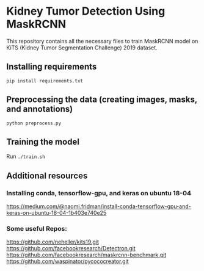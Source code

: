 # Kidney Tumor Detection Using MaskRCNN

This repository contains all the necessary files to train MaskRCNN model on KiTS (Kidney Tumor Segmentation Challenge) 2019 dataset. 

## Installing requirements
`pip install requirements.txt`

## Preprocessing the data (creating images, masks, and annotations)

`python preprocess.py` 

## Training the model
Run `./train.sh`

## Additional resources
### Installing conda, tensorflow-gpu, and keras on ubuntu 18-04
https://medium.com/@naomi.fridman/install-conda-tensorflow-gpu-and-keras-on-ubuntu-18-04-1b403e740e25

### Some useful Repos:
https://github.com/neheller/kits19.git
https://github.com/facebookresearch/Detectron.git
https://github.com/facebookresearch/maskrcnn-benchmark.git
https://github.com/waspinator/pycococreator.git
